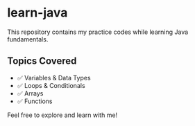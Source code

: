 # learn-java

This repository contains my practice codes while learning Java fundamentals.

## Topics Covered
- ✅ Variables & Data Types
- ✅ Loops & Conditionals
- ✅ Arrays
- ✅ Functions

Feel free to explore and learn with me!

